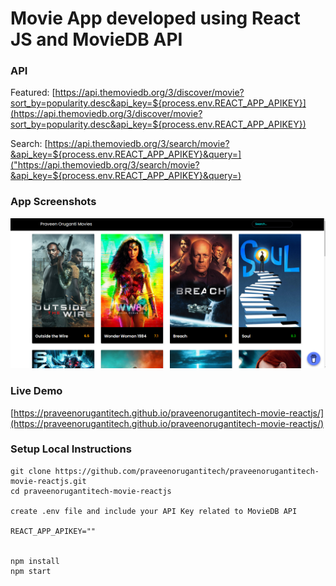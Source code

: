 # Movie App developed using React JS and MovieDB API
 
### API

Featured: [https://api.themoviedb.org/3/discover/movie?sort_by=popularity.desc&api_key=${process.env.REACT_APP_APIKEY}](https://api.themoviedb.org/3/discover/movie?sort_by=popularity.desc&api_key=${process.env.REACT_APP_APIKEY})

Search: [https://api.themoviedb.org/3/search/movie?&api_key=${process.env.REACT_APP_APIKEY}&query=]("https://api.themoviedb.org/3/search/movie?&api_key=${process.env.REACT_APP_APIKEY}&query=) 


### App Screenshots

![screenshot of the app](https://raw.githubusercontent.com/praveenorugantitech/praveenorugantitech-movie-reactjs/master/src/images/screenshot.PNG)


### Live Demo

[https://praveenorugantitech.github.io/praveenorugantitech-movie-reactjs/](https://praveenorugantitech.github.io/praveenorugantitech-movie-reactjs/)


### Setup Local Instructions

```
git clone https://github.com/praveenorugantitech/praveenorugantitech-movie-reactjs.git
cd praveenorugantitech-movie-reactjs

create .env file and include your API Key related to MovieDB API

REACT_APP_APIKEY=""


npm install
npm start

```
